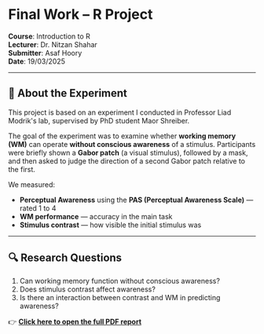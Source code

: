 
# Final Work – R Project

**Course**: Introduction to R  
**Lecturer**: Dr. Nitzan Shahar  
**Submitter**: Asaf Hoory  
**Date**: 19/03/2025

---

## 🧪 About the Experiment

This project is based on an experiment I conducted in Professor Liad Modrik's lab, supervised by PhD student Maor Shreiber.

The goal of the experiment was to examine whether **working memory (WM)** can operate **without conscious awareness** of a stimulus. Participants were briefly shown a **Gabor patch** (a visual stimulus), followed by a mask, and then asked to judge the direction of a second Gabor patch relative to the first.

We measured:
- **Perceptual Awareness** using the **PAS (Perceptual Awareness Scale)** — rated 1 to 4
- **WM performance** — accuracy in the main task
- **Stimulus contrast** — how visible the initial stimulus was

---

## 🔍 Research Questions

1. Can working memory function without conscious awareness?  
2. Does stimulus contrast affect awareness?  
3. Is there an interaction between contrast and WM in predicting awareness?



👉 [**Click here to open the full PDF report**](./Final_R_PDF.pdf)




